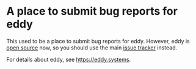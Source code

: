 A place to submit bug reports for eddy
======================================

This used to be a place to submit bug reports for eddy.  However, eddy is
[open source](https://github.com/eddysystems/eddy) now, so you should use the
main [issue tracker](https://github.com/eddysystems/eddy/issues) instead.

For details about eddy, see https://eddy.systems.
